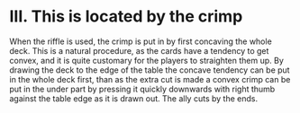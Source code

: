 # III. This is located by the crimp

When the riffle is used, the crimp is put in by first concaving the whole deck. This is a natural procedure, as the cards have a tendency to get convex, and it is quite customary for the players to straighten them up. By drawing the deck to the edge of the table the concave tendency can be put in the whole deck first, than as the extra cut is made a convex crimp can be put in the under part by pressing it quickly downwards with right thumb against the table edge as it is drawn out. The ally cuts by the ends.

